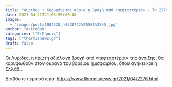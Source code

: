 ```yaml
---
title: "Λυρίδες : Κορυφώνεται αύριο η βροχή από «πεφταστέρια» - Το 2276 ξανά το φαινόμενο"
date: 2021-04-21T21:08:59+00:00
images:
  - "images/post/1004520_h0520742%255B1%255D.jpg"
author: "AstroBot"
categories: ["Ειδήσεις"]
tags: ["thermisnews.gr"]
draft: false
---
```


Οι Λυρίδες, η πρώτη αξιόλογη βροχή από «πεφταστέρια» της άνοιξης, θα κορυφωθούν στον ουρανό του βορείου ημισφαιρίου, όπου ανήκει και η Ελλάδ...

Διαβάστε περισσότερα: https://www.thermisnews.gr/2021/04/2276.html
